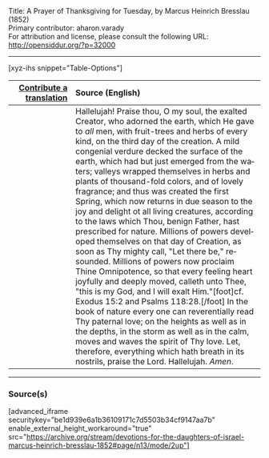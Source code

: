 <html>
<head></head>
<body>
Title: A Prayer of Thanksgiving for Tuesday, by Marcus Heinrich Bresslau (1852)<br />
Primary contributor: aharon.varady<br />
For attribution and license, please consult the following URL: <a href="http://opensiddur.org/?p=32000">http://opensiddur.org/?p=32000</a>
<p />
<hr />

[xyz-ihs snippet="Table-Options"]<table style="margin-left: auto; margin-right: auto;" class="draggable">
<thead><tr><th id="x" style="text-align: right;"><a href="/contributing/upload/">Contribute a translation</a></th><th style="text-align: left;">Source (English)</th></tr></thead>
<tbody>
<tr><td style="vertical-align:top;" width="25%">
<div class="liturgy" lang="he">

</span></div></td>
 
<td style="vertical-align:top;">
<div class="english" lang="en">
Hallelujah! Praise thou, O my soul, the exalted Creator, who adorned the earth, which He gave to <em>all</em> men, with fruit-trees and herbs of every kind, on the third day of the creation. A mild congenial verdure decked the surface of the earth, which had but just emerged from the waters; valleys wrapped themselves in herbs and plants of thousand-fold colors, and of lovely fragrance; and thus was created the first Spring, which now returns in due season to the joy and delight ot all living creatures, according to the laws which Thou, benign Father, hast prescribed for nature. Millions of powers developed themselves on that day of Creation, as soon as Thy mighty call, "Let there be," resounded. Millions of powers now proclaim Thine Omnipotence, so that every feeling heart joyfully and deeply moved, calleth unto Thee, "this is my God, and I will exalt Him."[foot]cf. Exodus 15:2 and Psalms 118:28.[/foot] In the book of nature every one can reverentially read Thy paternal love; on the heights as well as in the depths, in the storm as well as in the calm, moves and waves the spirit of Thy love. Let, therefore, everything which hath breath in its nostrils, praise the Lord. Hallelujah. <em>Amen</em>.
</div></td></tr>
</tbody></table>

<hr />

<h3>Source(s)</h3>

[advanced_iframe securitykey="be1d939e6a1b36109171c7d5503b34cf9147aa7b" enable_external_height_workaround="true" src="https://archive.org/stream/devotions-for-the-daughters-of-israel-marcus-heinrich-bresslau-1852#page/n13/mode/2up"]

&nbsp;
</body>
</html>